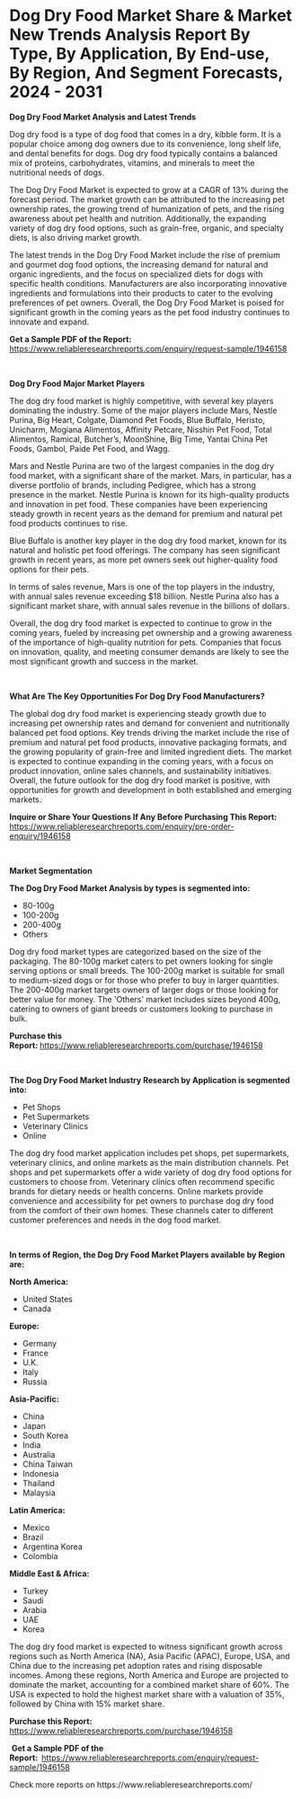 <p><h1>Dog Dry Food Market Share & Market New Trends Analysis Report By Type, By Application, By End-use, By Region, And Segment Forecasts, 2024 - 2031</h1></p><p><strong>Dog Dry Food Market Analysis and Latest Trends</strong></p>
<p><p>Dog dry food is a type of dog food that comes in a dry, kibble form. It is a popular choice among dog owners due to its convenience, long shelf life, and dental benefits for dogs. Dog dry food typically contains a balanced mix of proteins, carbohydrates, vitamins, and minerals to meet the nutritional needs of dogs.</p><p>The Dog Dry Food Market is expected to grow at a CAGR of 13% during the forecast period. The market growth can be attributed to the increasing pet ownership rates, the growing trend of humanization of pets, and the rising awareness about pet health and nutrition. Additionally, the expanding variety of dog dry food options, such as grain-free, organic, and specialty diets, is also driving market growth.</p><p>The latest trends in the Dog Dry Food Market include the rise of premium and gourmet dog food options, the increasing demand for natural and organic ingredients, and the focus on specialized diets for dogs with specific health conditions. Manufacturers are also incorporating innovative ingredients and formulations into their products to cater to the evolving preferences of pet owners. Overall, the Dog Dry Food Market is poised for significant growth in the coming years as the pet food industry continues to innovate and expand.</p></p>
<p><strong>Get a Sample PDF of the Report:&nbsp;</strong> <a href="https://www.reliableresearchreports.com/enquiry/request-sample/1946158">https://www.reliableresearchreports.com/enquiry/request-sample/1946158</a></p>
<p>&nbsp;</p>
<p><strong>Dog Dry Food Major Market Players</strong></p>
<p><p>The dog dry food market is highly competitive, with several key players dominating the industry. Some of the major players include Mars, Nestle Purina, Big Heart, Colgate, Diamond Pet Foods, Blue Buffalo, Heristo, Unicharm, Mogiana Alimentos, Affinity Petcare, Nisshin Pet Food, Total Alimentos, Ramical, Butcher’s, MoonShine, Big Time, Yantai China Pet Foods, Gambol, Paide Pet Food, and Wagg.</p><p>Mars and Nestle Purina are two of the largest companies in the dog dry food market, with a significant share of the market. Mars, in particular, has a diverse portfolio of brands, including Pedigree, which has a strong presence in the market. Nestle Purina is known for its high-quality products and innovation in pet food. These companies have been experiencing steady growth in recent years as the demand for premium and natural pet food products continues to rise.</p><p>Blue Buffalo is another key player in the dog dry food market, known for its natural and holistic pet food offerings. The company has seen significant growth in recent years, as more pet owners seek out higher-quality food options for their pets.</p><p>In terms of sales revenue, Mars is one of the top players in the industry, with annual sales revenue exceeding $18 billion. Nestle Purina also has a significant market share, with annual sales revenue in the billions of dollars.</p><p>Overall, the dog dry food market is expected to continue to grow in the coming years, fueled by increasing pet ownership and a growing awareness of the importance of high-quality nutrition for pets. Companies that focus on innovation, quality, and meeting consumer demands are likely to see the most significant growth and success in the market.</p></p>
<p>&nbsp;</p>
<p><strong>What Are The Key Opportunities For Dog Dry Food Manufacturers?</strong></p>
<p><p>The global dog dry food market is experiencing steady growth due to increasing pet ownership rates and demand for convenient and nutritionally balanced pet food options. Key trends driving the market include the rise of premium and natural pet food products, innovative packaging formats, and the growing popularity of grain-free and limited ingredient diets. The market is expected to continue expanding in the coming years, with a focus on product innovation, online sales channels, and sustainability initiatives. Overall, the future outlook for the dog dry food market is positive, with opportunities for growth and development in both established and emerging markets.</p></p>
<p><strong>Inquire or Share Your Questions If Any Before Purchasing This Report:</strong> <a href="https://www.reliableresearchreports.com/enquiry/pre-order-enquiry/1946158">https://www.reliableresearchreports.com/enquiry/pre-order-enquiry/1946158</a></p>
<p>&nbsp;</p>
<p><strong>Market Segmentation</strong></p>
<p><strong>The Dog Dry Food Market Analysis by types is segmented into:</strong></p>
<p><ul><li>80-100g</li><li>100-200g</li><li>200-400g</li><li>Others</li></ul></p>
<p><p>Dog dry food market types are categorized based on the size of the packaging. The 80-100g market caters to pet owners looking for single serving options or small breeds. The 100-200g market is suitable for small to medium-sized dogs or for those who prefer to buy in larger quantities. The 200-400g market targets owners of larger dogs or those looking for better value for money. The 'Others' market includes sizes beyond 400g, catering to owners of giant breeds or customers looking to purchase in bulk.</p></p>
<p><strong>Purchase this Report:&nbsp;</strong><a href="https://www.reliableresearchreports.com/purchase/1946158">https://www.reliableresearchreports.com/purchase/1946158</a></p>
<p>&nbsp;</p>
<p><strong>The Dog Dry Food Market Industry Research by Application is segmented into:</strong></p>
<p><ul><li>Pet Shops</li><li>Pet Supermarkets</li><li>Veterinary Clinics</li><li>Online</li></ul></p>
<p><p>The dog dry food market application includes pet shops, pet supermarkets, veterinary clinics, and online markets as the main distribution channels. Pet shops and pet supermarkets offer a wide variety of dog dry food options for customers to choose from. Veterinary clinics often recommend specific brands for dietary needs or health concerns. Online markets provide convenience and accessibility for pet owners to purchase dog dry food from the comfort of their own homes. These channels cater to different customer preferences and needs in the dog food market.</p></p>
<p>&nbsp;</p>
<p><strong>In terms of Region, the Dog Dry Food Market Players available by Region are:</strong></p>
<p>
    <p> <strong> North America: </strong>
        <ul>
            <li>United States</li>
            <li>Canada</li>
        </ul>
        </p> 
    <p> <strong> Europe: </strong>
        <ul>
            <li>Germany</li>
            <li>France</li>
            <li>U.K.</li>
            <li>Italy</li>
            <li>Russia</li>
        </ul>
        </p> 
    <p> <strong> Asia-Pacific: </strong>
        <ul>
            <li>China</li>
            <li>Japan</li>
            <li>South Korea</li>
            <li>India</li>
            <li>Australia</li>
            <li>China Taiwan</li>
            <li>Indonesia</li>
            <li>Thailand</li>
            <li>Malaysia</li>
        </ul>
        </p> 
    <p> <strong> Latin America: </strong>
        <ul>
            <li>Mexico</li>
            <li>Brazil</li>
            <li>Argentina Korea</li>
            <li>Colombia</li>
        </ul>
        </p> 
    <p> <strong> Middle East & Africa: </strong>
        <ul>
            <li>Turkey</li>
            <li>Saudi</li>
            <li>Arabia</li>
            <li>UAE</li>
            <li>Korea</li>
        </ul>
    </p>
    </p>
<p><p>The dog dry food market is expected to witness significant growth across regions such as North America (NA), Asia Pacific (APAC), Europe, USA, and China due to the increasing pet adoption rates and rising disposable incomes. Among these regions, North America and Europe are projected to dominate the market, accounting for a combined market share of 60%. The USA is expected to hold the highest market share with a valuation of 35%, followed by China with 15% market share.</p></p>
<p><strong>Purchase this Report: </strong><a href="https://www.reliableresearchreports.com/purchase/1946158">https://www.reliableresearchreports.com/purchase/1946158</a></p>
<p>&nbsp;<strong>Get a Sample PDF of the Report:&nbsp;&nbsp;</strong><a href="https://www.reliableresearchreports.com/enquiry/request-sample/1946158">https://www.reliableresearchreports.com/enquiry/request-sample/1946158</a></p>
<p><strong></strong></p>
<p>Check more reports on https://www.reliableresearchreports.com/</p>
